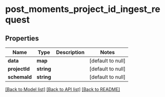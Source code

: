 # post_moments_project_id_ingest_request

## Properties
Name | Type | Description | Notes
------------ | ------------- | ------------- | -------------
**data** | **map** |  | [default to null]
**projectId** | **string** |  | [default to null]
**schemaId** | **string** |  | [default to null]

[[Back to Model list]](../README.md#documentation-for-models) [[Back to API list]](../README.md#documentation-for-api-endpoints) [[Back to README]](../README.md)


